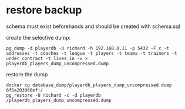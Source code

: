 # restore backup

schema must exist beforehands and should be created with schema.sql

create the selective dump:
```
pg_dump -d playerdb -U richard -h 192.168.0.11 -p 5432 -F c -t addresses -t coaches -t league -t players -t teams -t trainers -t under_contract -t lives_in -v > playerdb_players_dump_uncompressed.dump
```

restore the dump
```
docker cp database_dump/playerdb_players_dump_uncompressed.dump 6f5a203066ef:/
pg_restore -U richard -c -d playerdb /playerdb_players_dump_uncompressed.dump
```